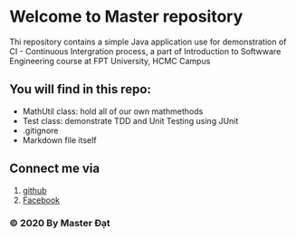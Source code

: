 # Welcome to Master repository
Thi repository contains a simple Java application
use for demonstration of CI - Continuous Intergration 
process, a part of Introduction to Softwware Engineering 
course at FPT University, HCMC Campus

## You will find in this repo:
* MathUtil class: hold all of our own mathmethods
* Test class: demonstrate TDD and Unit Testing using JUnit
* .gitignore
* Markdown file itself

## Connect me via
1. [github](https://github.com/Master3005)
2. [Facebook](https://facebook.com/dat3005)

### © 2020 By Master Đạt